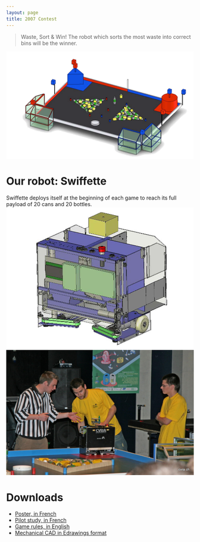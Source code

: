 ```yaml
---
layout: page
title: 2007 Contest
---
```

> Waste, Sort & Win!
> The robot which sorts the most waste into correct bins will be the winner.

![2007 playing field](/images/2007/table.png)

# Our robot: Swiffette
Swiffette deploys itself at the beginning of each game to reach its full payload of 20 cans and 20 bottles.
![Swiffette](/images/2007/swiffette.jpg)
![Swiffette](/images/2007/swiffette2.jpg)

# Downloads
* [Poster, in French](/ressources/poster/cvra-2007.pdf)
* [Pilot study, in French](/ressources/pilot-study/2007.pdf)
* [Game rules, in English](/ressources/rules/2007.pdf)
* [Mechanical CAD in Edrawings format](/ressources/cad/swiffette-2007.easm)
